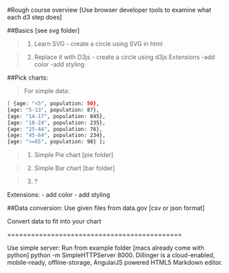#Rough course overview
[Use browser developer tools to examine what each d3 step does]

##Basics [see svg folder] 
>1) Learn SVG - create a circle using SVG in html 

>2) Replace it with D3js - create a circle using d3js Extensions -add color -add styling

##Pick charts: 
>For simple data: 
```sh
[ {age: "<5", population: 50},
{age: "5-13", population: 87},
{age: "14-17", population: 845}, 
{age: "18-24", population: 235}, 
{age: "25-44", population: 76}, 
{age: "45-64", population: 234}, 
{age: ">=65", population: 98} ];
```

>1) Simple Pie chart [pie folder] 

>2) Simple Bar chart [bar folder] 

> 3) ?

Extensions: - add color - add styling

##Data conversion:
Use given files from data.gov [csv or json format]

Convert data to fit into your chart

============================================ 

Use simple server: Run from example folder [macs already come with python] python -m SimpleHTTPServer 8000.
Dillinger is a cloud-enabled, mobile-ready, offline-storage, AngularJS powered HTML5 Markdown editor.